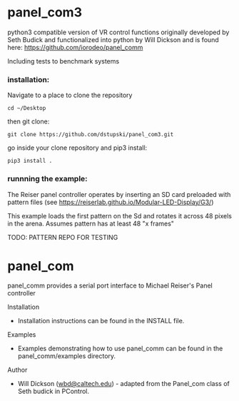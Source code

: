 # panel_com3
python3 compatible version of VR control functions originally developed by Seth Budick and functionalized into python by Will Dickson and is found here: https://github.com/iorodeo/panel_comm

Including tests to benchmark systems

### installation:
Navigate to a place to clone the repository 
```
cd ~/Desktop
```

then git clone:
```
git clone https://github.com/dstupski/panel_com3.git
```

go inside your clone repository and pip3 install:

```
pip3 install .
```
### runnning the example:
The Reiser panel controller operates by inserting an SD card preloaded with pattern files (see https://reiserlab.github.io/Modular-LED-Display/G3/)

This example loads the first pattern on the Sd and rotates it across 48 pixels in the arena.  Assumes pattern has at least 48 "x frames" 

TODO: PATTERN REPO FOR TESTING

panel_com
=============

panel_comm provides a serial port interface to Michael Reiser's Panel controller
 


Installation

   * Installation instructions can be found in the INSTALL file.  

Examples

   * Examples demonstrating how to use panel_comm can be found in 
     the panel_comm/examples directory. 
     
Author

   * Will Dickson (wbd@caltech.edu) - adapted from the Panel_com class
     of Seth budick in PControl. 
